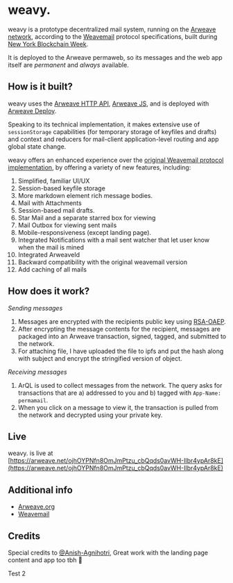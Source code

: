 # weavy.

weavy is a prototype decentralized mail system, running on the [Arweave network](https://arweave.org/), according to the [Weavemail](https://github.com/ArweaveTeam/weavemail#how-is-it-built) protocol specifications, built during [New York Blockchain Week](https://gitcoin.co/hackathon/new-york-blockchain-week/).

It is deployed to the Arweave permaweb, so its messages and the web app itself are *permanent* and *always* available.

## How is it built?

weavy uses the [Arweave HTTP API](https://docs.arweave.org/developers/server/http-api), [Arweave JS](https://github.com/ArweaveTeam/arweave-js), and is deployed with [Arweave Deploy](https://github.com/ArweaveTeam/arweave-deploy).

Speaking to its technical implementation, it makes extensive use of `sessionStorage` capabilities (for temporary storage of keyfiles and drafts) and context and reducers for mail-client application-level routing and app global state change. 

weavy offers an enhanced experience over the [original Weavemail protocol implementation](https://github.com/ArweaveTeam/weavemail), by offering a variety of new features, including:
1. Simplified, familiar UI/UX
2. Session-based keyfile storage
3. More markdown element rich message bodies.
4. Mail with Attachments
5. Session-based mail drafts.
6. Star Mail and a separate starred box for viewing
7. Mail Outbox for viewing sent mails
8. Mobile-responsiveness (except landing page).
9. Integrated Notifications with a mail sent watcher that let user know when the mail is mined
10. Integrated ArweaveId
11. Backward compatibility with the original weavemail version
12. Add caching of all mails

## How does it work?

*Sending messages*
1. Messages are encrypted with the recipients public key using [RSA-OAEP](https://en.wikipedia.org/wiki/Optimal_asymmetric_encryption_padding).
2. After encrypting the message contents for the recipient, messages are packaged into an Arweave transaction, signed, tagged, and submitted to the network.
3. For attaching file, I have uploaded the file to ipfs and put the hash along with subject and encrypt the stringified version of object.

*Receiving messages*
1. ArQL is used to collect messages from the network. The query asks for transactions that are a) addressed to you and b) tagged with `App-Name: permamail`.
2. When you click on a message to view it, the transaction is pulled from the network and decrypted using your private key.

## Live
weavy. is live at [https://arweave.net/ojhOYPNfn8OmJmPtzu_cbQqds0avWH-Ilbr4ypAr8kE](https://arweave.net/ojhOYPNfn8OmJmPtzu_cbQqds0avWH-Ilbr4ypAr8kE)

## Additional info
* [Arweave.org](https://arweave.org)
* [Weavemail](https://github.com/ArweaveTeam/weavemail)

## Credits
Special credits to [@Anish-Agnihotri](https://github.com/Anish-Agnihotri), Great work with the landing page content and app too tbh 🚀

Test 2
